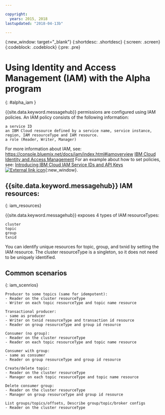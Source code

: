 ```yaml
---

copyright:
  years: 2015, 2018
lastupdated: "2018-04-13b"

---
```


{:new_window: target="_blank"}
{:shortdesc: .shortdesc}
{:screen: .screen}
{:codeblock: .codeblock}
{:pre: .pre}

# Using Identity and Access Management (IAM) with the Alpha program
{: #alpha_iam }

{{site.data.keyword.messagehub}} permissions are configured using IAM policies. An IAM policy consists of the following information:

    a service ID
    an IBM Cloud resource defined by a service name, service instance, region, IAM resourceType and IAM resource.
    a role (Reader, Writer, Manager)

For more information about IAM, see: https://console.bluemix.net/docs/iam/index.html#iamoverview 
[IBM Cloud Identity and Access Management](/docs/iam/index.html#iamoverview)
For an example about how to set policies, see: 
[Introducing IBM Cloud IAM Service IDs and API Keys ![External link icon](../../icons/launch-glyph.svg "External link icon")](https://www.ibm.com/blogs/bluemix/2017/10/introducing-ibm-cloud-iam-service-ids-api-keys/){:new_window}.

## {{site.data.keyword.messagehub}} IAM resources:
{: iam_resources}

{{site.data.keyword.messagehub}} exposes 4 types of IAM resourceTypes:

    cluster
    topic
    group
    txnid

You can identify unique resources for topic, group, and txnid by setting the IAM resource. The cluster resourceType is a singleton, so it does not need to be uniquely identified.

## Common scenarios
{: iam_scenrios}

    Producer to some topics (same for idempotent):
    - Reader on the cluster resourceType
    - Writer on each topic resourceType and topic name resource

    Transactional producer:
    - same as producer
    - Writer on txnid resourceType and transaction id resource
    - Reader on group resourceType and group id resource

    Consumer (no group):
    - Reader on the cluster resourceType
    - Reader on each topic resourceType and topic name resource

    Consumer with group:
    - same as consumer
    - Reader on group resourceType and group id resource

    Create/delete topic:
    - Reader on the cluster resourceType
    - Manager on each topic resourceType and topic name resource

    Delete consumer group:
    - Reader on the cluster resourceType
    - Manager on group resourceType and group id resource

    List groups/topics/offsets, Describe group/topic/broker configs
    - Reader on the cluster resourceType









